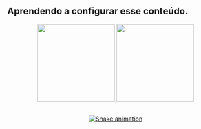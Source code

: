 
  ## Aprendendo a configurar esse conteúdo.

<div align="center">
  <a href="https://github.com/oinetsrv">
  <img height="180em" src="https://github-readme-stats.vercel.app/api?username=oinetsrv&show_icons=true&theme=dracula&include_all_commits=true&count_private=true"/>
  <img height="180em" src="https://github-readme-stats.vercel.app/api/top-langs/?username=oinetsrv&layout=compact&langs_count=7&theme=dracula"/>
</div>
  
  ##
<div align="center"> 

![Snake animation](https://github.com/oinetsrv/oinetsrv/blob/output/github-contribution-grid-snake.svg)
 
</div>
